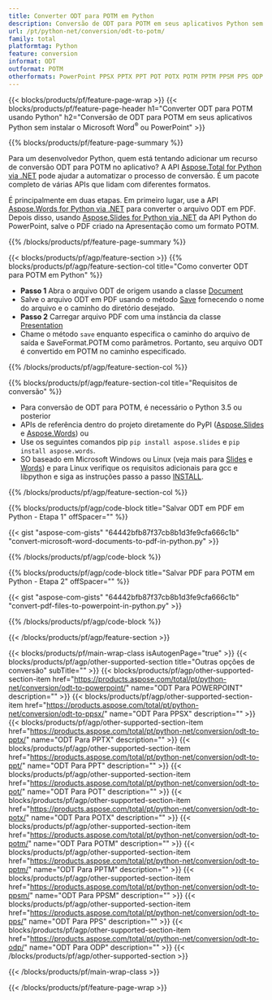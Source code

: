 ```yaml
---
title: Converter ODT para POTM em Python
description: Conversão de ODT para POTM em seus aplicativos Python sem usar o Microsoft Word ou PowerPoint 
url: /pt/python-net/conversion/odt-to-potm/
family: total
platformtag: Python
feature: conversion
informat: ODT
outformat: POTM
otherformats: PowerPoint PPSX PPTX PPT POT POTX POTM PPTM PPSM PPS ODP
---
```

{{< blocks/products/pf/feature-page-wrap >}}
{{< blocks/products/pf/feature-page-header h1="Converter ODT para POTM usando Python" h2="Conversão de ODT para POTM em seus aplicativos Python sem instalar o Microsoft Word<sup>&reg;</sup> ou PowerPoint" >}}

{{% blocks/products/pf/feature-page-summary %}}

Para um desenvolvedor Python, quem está tentando adicionar um recurso de conversão ODT para POTM no aplicativo? A API [Aspose.Total for Python via .NET](https://products.aspose.com/total/python-net/) pode ajudar a automatizar o processo de conversão. É um pacote completo de várias APIs que lidam com diferentes formatos.  

É principalmente em duas etapas. Em primeiro lugar, use a API [Aspose.Words for Python via .NET](https://products.aspose.com/words/python-net/) para converter o arquivo ODT em PDF. Depois disso, usando [Aspose.Slides for Python via .NET](https://products.aspose.com/slides/python-net/) da API Python do PowerPoint, salve o PDF criado na Apresentação como um formato POTM. 

{{% /blocks/products/pf/feature-page-summary %}}

{{< blocks/products/pf/agp/feature-section >}}
{{% blocks/products/pf/agp/feature-section-col title="Como converter ODT para POTM em Python" %}}
- **Passo 1** Abra o arquivo ODT de origem usando a classe [Document](https://reference.aspose.com/words/python-net/aspose.words/document/)
- Salve o arquivo ODT em PDF usando o método [Save](https://reference.aspose.com/words/python-net/aspose.words/document/save/) fornecendo o nome do arquivo e o caminho do diretório desejado.
-  **Passo 2** Carregar arquivo PDF com uma instância da classe [Presentation](https://reference.aspose.com/slides/python-net/aspose.slides/presentation/)
-  Chame o método `save` enquanto especifica o caminho do arquivo de saída e SaveFormat.POTM como parâmetros. Portanto, seu arquivo ODT é convertido em POTM no caminho especificado.

{{% /blocks/products/pf/agp/feature-section-col %}}

{{% blocks/products/pf/agp/feature-section-col title="Requisitos de conversão" %}}

- Para conversão de ODT para POTM, é necessário o Python 3.5 ou posterior
- APIs de referência dentro do projeto diretamente do PyPI ([Aspose.Slides](https://pypi.org/project/Aspose.Slides/) e [Aspose.Words](https://pypi.org/project/aspose-words/)) ou
- Use os seguintes comandos pip ```pip install aspose.slides``` e ```pip install aspose.words```. 
- SO baseado em Microsoft Windows ou Linux (veja mais para [Slides](https://docs.aspose.com/slides/python-net/system-requirements/) e [Words](https://docs.aspose.com/words/python-net/system-requirements/)) e para Linux verifique os requisitos adicionais para gcc e libpython e siga as instruções passo a passo [INSTALL](https://docs.aspose.com/words/python-net/installation/).
 

{{% /blocks/products/pf/agp/feature-section-col %}}

{{% blocks/products/pf/agp/code-block title="Salvar ODT em PDF em Python - Etapa 1" offSpacer="" %}}

{{< gist "aspose-com-gists" "64442bfb87f37cb8b1d3fe9cfa666c1b" "convert-microsoft-word-documents-to-pdf-in-python.py" >}}

{{% /blocks/products/pf/agp/code-block %}}

{{% blocks/products/pf/agp/code-block title="Salvar PDF para POTM em Python - Etapa 2" offSpacer="" %}}

{{< gist "aspose-com-gists" "64442bfb87f37cb8b1d3fe9cfa666c1b" "convert-pdf-files-to-powerpoint-in-python.py" >}}

{{% /blocks/products/pf/agp/code-block %}}

{{< /blocks/products/pf/agp/feature-section >}}

{{< blocks/products/pf/main-wrap-class isAutogenPage="true" >}}
{{< blocks/products/pf/agp/other-supported-section title="Outras opções de conversão" subTitle="" >}}
{{< blocks/products/pf/agp/other-supported-section-item href="https://products.aspose.com/total/pt/python-net/conversion/odt-to-powerpoint/" name="ODT Para POWERPOINT" description="" >}}
{{< blocks/products/pf/agp/other-supported-section-item href="https://products.aspose.com/total/pt/python-net/conversion/odt-to-ppsx/" name="ODT Para PPSX" description="" >}}
{{< blocks/products/pf/agp/other-supported-section-item href="https://products.aspose.com/total/pt/python-net/conversion/odt-to-pptx/" name="ODT Para PPTX" description="" >}}
{{< blocks/products/pf/agp/other-supported-section-item href="https://products.aspose.com/total/pt/python-net/conversion/odt-to-ppt/" name="ODT Para PPT" description="" >}}
{{< blocks/products/pf/agp/other-supported-section-item href="https://products.aspose.com/total/pt/python-net/conversion/odt-to-pot/" name="ODT Para POT" description="" >}}
{{< blocks/products/pf/agp/other-supported-section-item href="https://products.aspose.com/total/pt/python-net/conversion/odt-to-potx/" name="ODT Para POTX" description="" >}}
{{< blocks/products/pf/agp/other-supported-section-item href="https://products.aspose.com/total/pt/python-net/conversion/odt-to-potm/" name="ODT Para POTM" description="" >}}
{{< blocks/products/pf/agp/other-supported-section-item href="https://products.aspose.com/total/pt/python-net/conversion/odt-to-pptm/" name="ODT Para PPTM" description="" >}}
{{< blocks/products/pf/agp/other-supported-section-item href="https://products.aspose.com/total/pt/python-net/conversion/odt-to-ppsm/" name="ODT Para PPSM" description="" >}}
{{< blocks/products/pf/agp/other-supported-section-item href="https://products.aspose.com/total/pt/python-net/conversion/odt-to-pps/" name="ODT Para PPS" description="" >}}
{{< blocks/products/pf/agp/other-supported-section-item href="https://products.aspose.com/total/pt/python-net/conversion/odt-to-odp/" name="ODT Para ODP" description="" >}}
{{< /blocks/products/pf/agp/other-supported-section >}}

{{< /blocks/products/pf/main-wrap-class >}}

{{< /blocks/products/pf/feature-page-wrap >}}